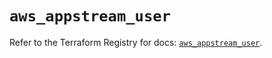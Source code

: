 # `aws_appstream_user`

Refer to the Terraform Registry for docs: [`aws_appstream_user`](https://registry.terraform.io/providers/hashicorp/aws/5.82.2/docs/resources/appstream_user).

